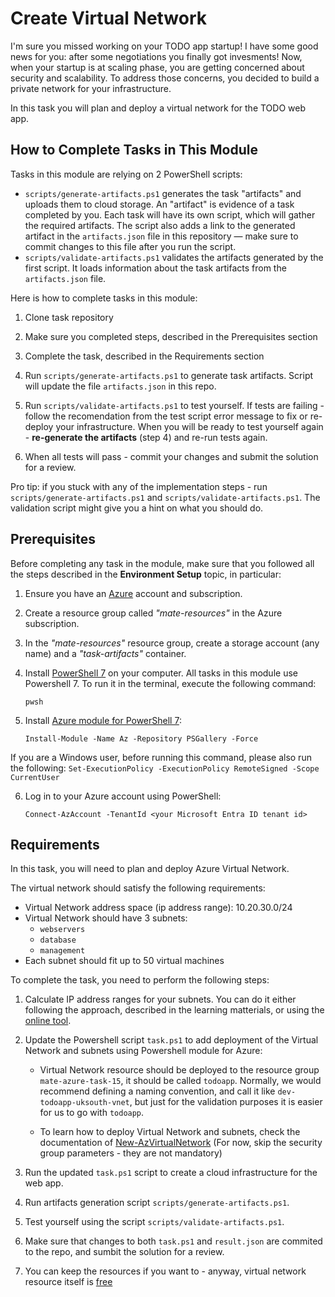 # Create Virtual Network

I'm sure you missed working on your TODO app startup! I have some good news for you: after some negotiations you finally got invesments! Now, when your startup is at scaling phase, you are getting concerned about security and scalability. To address those concerns, you decided to build a private network for your infrastructure. 

In this task you will plan and deploy a virtual network for the TODO web app. 

## How to Complete Tasks in This Module 

Tasks in this module are relying on 2 PowerShell scripts: 

- `scripts/generate-artifacts.ps1` generates the task "artifacts" and uploads them to cloud storage. An "artifact" is evidence of a task completed by you. Each task will have its own script, which will gather the required artifacts. The script also adds a link to the generated artifact in the `artifacts.json` file in this repository — make sure to commit changes to this file after you run the script. 
- `scripts/validate-artifacts.ps1` validates the artifacts generated by the first script. It loads information about the task artifacts from the `artifacts.json` file.

Here is how to complete tasks in this module:

1. Clone task repository

2. Make sure you completed steps, described in the Prerequisites section

3. Complete the task, described in the Requirements section 

4. Run `scripts/generate-artifacts.ps1` to generate task artifacts. Script will update the file `artifacts.json` in this repo. 

5. Run `scripts/validate-artifacts.ps1` to test yourself. If tests are failing - follow the recomendation from the test script error message to fix or re-deploy your infrastructure. When you will be ready to test yourself again - **re-generate the artifacts** (step 4) and re-run tests again. 

6. When all tests will pass - commit your changes and submit the solution for a review.

Pro tip: if you stuck with any of the implementation steps - run `scripts/generate-artifacts.ps1` and `scripts/validate-artifacts.ps1`. The validation script might give you a hint on what you should do.  

## Prerequisites

Before completing any task in the module, make sure that you followed all the steps described in the **Environment Setup** topic, in particular: 

1. Ensure you have an [Azure](https://azure.microsoft.com/en-us/free/) account and subscription.

2. Create a resource group called *"mate-resources"* in the Azure subscription.

3. In the *"mate-resources"* resource group, create a storage account (any name) and a *"task-artifacts"* container.

4. Install [PowerShell 7](https://learn.microsoft.com/en-us/powershell/scripting/install/installing-powershell?view=powershell-7.4) on your computer. All tasks in this module use Powershell 7. To run it in the terminal, execute the following command: 
    ```
    pwsh
    ```

5. Install [Azure module for PowerShell 7](https://learn.microsoft.com/en-us/powershell/azure/install-azure-powershell?view=azps-11.3.0): 
    ```
    Install-Module -Name Az -Repository PSGallery -Force
    ```
If you are a Windows user, before running this command, please also run the following: 
    ```
    Set-ExecutionPolicy -ExecutionPolicy RemoteSigned -Scope CurrentUser
    ```

6. Log in to your Azure account using PowerShell:
    ```
    Connect-AzAccount -TenantId <your Microsoft Entra ID tenant id>
    ```

## Requirements

In this task, you will need to plan and deploy Azure Virtual Network. 

The virtual network should satisfy the following requirements:
- Virtual Network address space (ip address range): 10.20.30.0/24
- Virtual Network should have 3 subnets:
    - `webservers`
    - `database`
    - `management`
- Each subnet should fit up to 50 virtual machines

To complete the task, you need to perform the following steps: 

1. Calculate IP address ranges for your subnets. You can do it either following the approach, described in the learning matterials, or using the [online tool](https://www.davidc.net/sites/default/subnets/subnets.html).

2. Update the Powershell script `task.ps1` to add deployment of the Virtual Network and subnets using Powershell module for Azure:

    - Virtual Network resource should be deployed to the resource group `mate-azure-task-15`, it should be called `todoapp`. Normally, we would recommend defining a naming convention, and call it like `dev-todoapp-uksouth-vnet`, but just for the validation purposes it is easier for us to go with `todoapp`.

    - To learn how to deploy Virtual Network and subnets, check the documentation of [New-AzVirtualNetwork](https://learn.microsoft.com/en-us/powershell/module/az.network/new-azvirtualnetwork?view=azps-12.1.0#example-3-create-a-virtual-network-with-a-subnet-referencing-a-network-security-group) (For now, skip the security group parameters - they are not mandatory)

3. Run the updated `task.ps1` script to create a cloud infrastructure for the web app. 

4. Run artifacts generation script `scripts/generate-artifacts.ps1`.

5. Test yourself using the script `scripts/validate-artifacts.ps1`.

6. Make sure that changes to both `task.ps1` and `result.json` are commited to the repo, and sumbit the solution for a review. 

7. You can keep the resources if you want to - anyway, virtual network resource itself is [free](https://azure.microsoft.com/en-us/pricing/details/virtual-network/)
